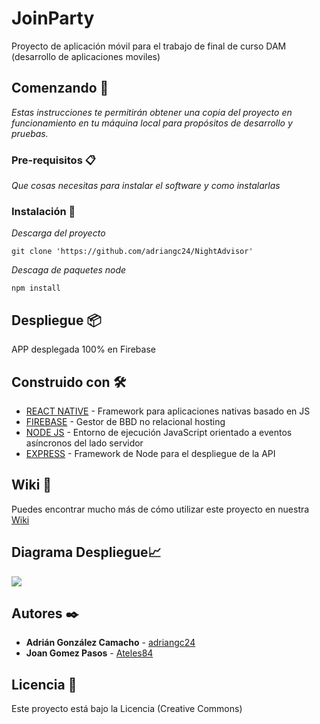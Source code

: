 # JoinParty
Proyecto de aplicación móvil para el trabajo de final de curso DAM (desarrollo de aplicaciones moviles)

## Comenzando 🚀

_Estas instrucciones te permitirán obtener una copia del proyecto en funcionamiento en tu máquina local para propósitos de desarrollo y pruebas._

### Pre-requisitos 📋

_Que cosas necesitas para instalar el software y como instalarlas_

### Instalación 🔧

_Descarga del proyecto_

```
git clone 'https://github.com/adriangc24/NightAdvisor'
```

_Descaga de paquetes node_

```
npm install
```

## Despliegue 📦

APP desplegada 100% en Firebase

## Construido con 🛠️

* [REACT NATIVE](https://reactnative.dev/) - Framework para aplicaciones nativas basado en JS
* [FIREBASE](https://firebase.google.com/?hl=es) - Gestor de BBD no relacional  hosting
* [NODE JS](https://nodejs.org/es/) - Entorno de ejecución JavaScript orientado a eventos asíncronos del lado servidor
* [EXPRESS](https://expressjs.com/es/) - Framework de Node para el despliegue de la API

## Wiki 📖

Puedes encontrar mucho más de cómo utilizar este proyecto en nuestra [Wiki](https://github.com/adriangc24/NightAdvisor/wiki/BACKLOG-SPRINT-%231)

## Diagrama Despliegue📈 
![](https://i.ibb.co/Ykcy72x/Diagrama.png)

## Autores ✒️

* **Adrián González Camacho** - [adriangc24](https://github.com/adriangc24)
* **Joan Gomez Pasos** - [Ateles84](https://github.com/Ateles84)

## Licencia 📄

Este proyecto está bajo la Licencia (Creative Commons)
